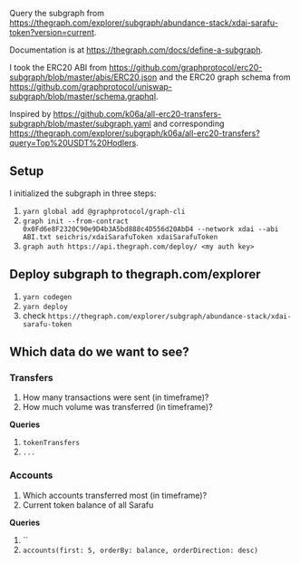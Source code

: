 Query the subgraph from https://thegraph.com/explorer/subgraph/abundance-stack/xdai-sarafu-token?version=current.

Documentation is at https://thegraph.com/docs/define-a-subgraph.

I took the ERC20 ABI from https://github.com/graphprotocol/erc20-subgraph/blob/master/abis/ERC20.json and the ERC20 graph schema from https://github.com/graphprotocol/uniswap-subgraph/blob/master/schema.graphql.

Inspired by https://github.com/k06a/all-erc20-transfers-subgraph/blob/master/subgraph.yaml and corresponding https://thegraph.com/explorer/subgraph/k06a/all-erc20-transfers?query=Top%20USDT%20Hodlers.

## Setup

I initialized the subgraph in three steps:

1. `yarn global add @graphprotocol/graph-cli`
2. `graph init --from-contract 0x0Fd6e8F2320C90e9D4b3A5bd888c4D556d20AbD4 --network xdai --abi ABI.txt seichris/xdaiSarafuToken xdaiSarafuToken`
3. `graph auth https://api.thegraph.com/deploy/ <my auth key>`

## Deploy subgraph to thegraph.com/explorer

1. `yarn codegen`
2. `yarn deploy`
3. check `https://thegraph.com/explorer/subgraph/abundance-stack/xdai-sarafu-token`

## Which data do we want to see?

### Transfers

1. How many transactions were sent (in timeframe)?
2. How much volume was transferred (in timeframe)?

**Queries**

1. `tokenTransfers`
2. `...`

### Accounts

1. Which accounts transferred most (in timeframe)?
2. Current token balance of all Sarafu

**Queries**

1. ``
2. `accounts(first: 5, orderBy: balance, orderDirection: desc)`
